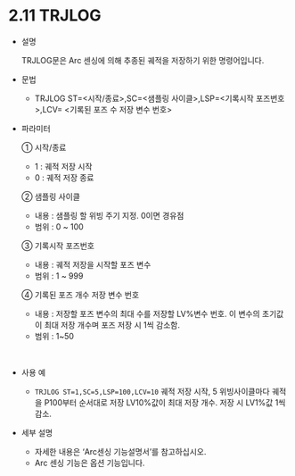 ﻿# 2.11 TRJLOG

- 설명 
  
    TRJLOG문은 Arc 센싱에 의해 추종된 궤적을 저장하기 위한 명령어입니다.

- 문법
  
    - TRJLOG ST=<시작/종료>,SC=<샘플링 사이클>,LSP=<기록시작 포즈번호>,LCV=
<기록된 포즈 수 저장 변수 번호>




- 파라미터
  
   ① 시작/종료
     - 1 : 궤적 저장 시작
     - 0 : 궤적 저장 종료
   
   ② 샘플링 사이클
     - 내용 : 샘플링 할 위빙 주기 지정. 0이면 경유점
     - 범위 : 0 ~ 100

   ③ 기록시작 포즈번호
     - 내용 : 궤적 저장을 시작할 포즈 변수
     - 범위 : 1 ~ 999
  
   ④ 기록된 포즈 개수 저장 변수 번호
     - 내용 : 저장할 포즈 변수의 최대 수를 저장할 LV%변수 번호. 이 변수의 초기값이 최대 저장 개수며 포즈 저장 시 1씩 감소함.
     - 범위 : 1~50
      
</br>  

- 사용 예
  
   - ```TRJLOG ST=1,SC=5,LSP=100,LCV=10```     궤적 저장 시작, 5 위빙사이클마다 궤적을 P100부터 순서대로 저장 LV10%값이 최대 저장 개수. 저장 시 LV1%값 1씩 감소.


- 세부 설명
  
  -	자세한 내용은 ‘Arc센싱 기능설명서’를 참고하십시오.
  -	Arc 센싱 기능은 옵션 기능입니다.

